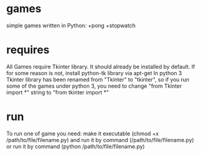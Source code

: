games
=====

simple games written in Python:
+pong
+stopwatch

requires
========

All Games require Tkinter library. It should already be installed by default.
If for some reason is not, install python-tk library via apt-get
In python 3 Tkinter library has been renamed from "Tkinter" to "tkinter", so if you run some of the games under python 3, you need to change "from Tkinter import *" string to "from tkinter import *"

run
========

To run one of game you need:
make it executable (chmod +x /path/to/file/filename.py) and run it by command (/path/to/file/filename.py)
or
run it by command (python /path/to/file/filename.py)
